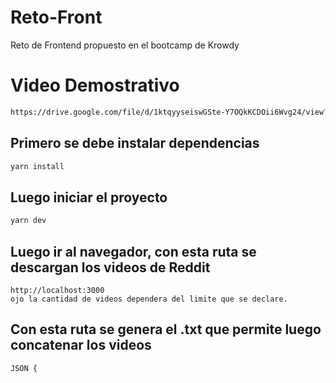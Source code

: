 # Reto-Front
Reto de Frontend propuesto en el bootcamp de Krowdy


# Video Demostrativo 
```bash 
https://drive.google.com/file/d/1ktqyyseiswGSte-Y7OQkKCDOii6Wvg24/view?usp=sharing
```

## Primero se debe instalar dependencias
```bash 
yarn install
```
## Luego iniciar el proyecto
```bash 
yarn dev 
```
## Luego ir al navegador, con esta ruta se descargan los videos de Reddit
``` 
http://localhost:3000
ojo la cantidad de videos dependera del limite que se declare.
```

##  Con esta ruta se genera el .txt que permite luego concatenar los videos
``` 
JSON {

```

